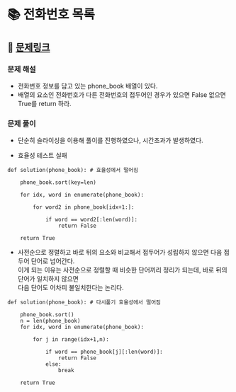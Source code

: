 
# 📚 전화번호 목록

## 📌 [문제링크](https://school.programmers.co.kr/learn/courses/30/lessons/42577)

### 문제 해설

- 전화번호 정보를 담고 있는 phone_book 배열이 있다.
- 배열의 요소인 전화번호가 다른 전화번호의 접두어인 경우가 있으면 False 없으면 True를 return 하라.

### 문제 풀이

- 단순히 슬라이싱을 이용해 풀이를 진행하였으나, 시간초과가 발생하였다.

- 효율성 테스트 실패

```
def solution(phone_book): # 효율성에서 떨어짐
    
    phone_book.sort(key=len)
    
    for idx, word in enumerate(phone_book):
        
        for word2 in phone_book[idx+1:]:
            
            if word == word2[:len(word)]:
                return False
    
    return True
```

- 사전순으로 정렬하고 바로 뒤의 요소와 비교해서 접두어가 성립하지 않으면 다음 접두어 단어로 넘어간다.  
이게 되는 이유는 사전순으로 정렬할 때 비슷한 단어끼리 정리가 되는데, 바로 뒤의 단어가 일치하지 않으면  
다음 단어도 어차피 불일치한다는 논리다.

```
def solution(phone_book): # 다시풀기 효율성에서 떨어짐
    
    phone_book.sort()
    n = len(phone_book)
    for idx, word in enumerate(phone_book):
        
        for j in range(idx+1,n):
            
            if word == phone_book[j][:len(word)]:
                return False
            else:
                break
    
    return True
```
